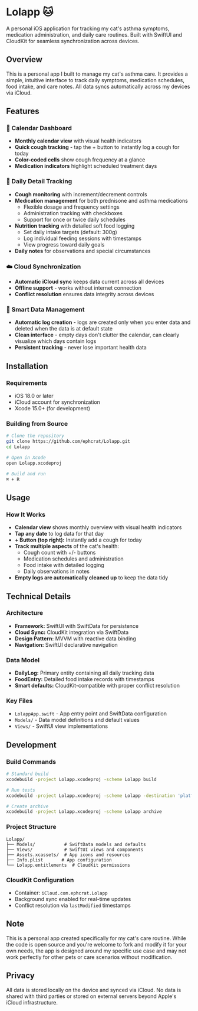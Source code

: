 # Lolapp 🐱

A personal iOS application for tracking my cat's asthma symptoms, medication administration, and daily care routines. Built with SwiftUI and CloudKit for seamless synchronization across devices.

## Overview

This is a personal app I built to manage my cat's asthma care. It provides a simple, intuitive interface to track daily symptoms, medication schedules, food intake, and care notes. All data syncs automatically across my devices via iCloud.

## Features

### 📅 Calendar Dashboard
- **Monthly calendar view** with visual health indicators
- **Quick cough tracking** - tap the + button to instantly log a cough for today
- **Color-coded cells** show cough frequency at a glance
- **Medication indicators** highlight scheduled treatment days

### 📝 Daily Detail Tracking
- **Cough monitoring** with increment/decrement controls
- **Medication management** for both prednisone and asthma medications
  - Flexible dosage and frequency settings
  - Administration tracking with checkboxes
  - Support for once or twice daily schedules
- **Nutrition tracking** with detailed soft food logging
  - Set daily intake targets (default: 300g)
  - Log individual feeding sessions with timestamps
  - View progress toward daily goals
- **Daily notes** for observations and special circumstances

### ☁️ Cloud Synchronization
- **Automatic iCloud sync** keeps data current across all devices
- **Offline support** - works without internet connection
- **Conflict resolution** ensures data integrity across devices

### 🎯 Smart Data Management
- **Automatic log creation** - logs are created only when you enter data and deleted when the data is at default state
- **Clean interface** - empty days don't clutter the calendar, can clearly visualize which days contain logs
- **Persistent tracking** - never lose important health data

## Installation

### Requirements
- iOS 18.0 or later
- iCloud account for synchronization
- Xcode 15.0+ (for development)

### Building from Source
```bash
# Clone the repository
git clone https://github.com/ephcrat/Lolapp.git
cd Lolapp

# Open in Xcode
open Lolapp.xcodeproj

# Build and run
⌘ + R
```

## Usage

### How It Works
- **Calendar view** shows monthly overview with visual health indicators
- **Tap any date** to log data for that day
- **+ Button (top right):** Instantly add a cough for today
- **Track multiple aspects** of the cat's health:
   - Cough count with +/- buttons
   - Medication schedules and administration
   - Food intake with detailed logging
   - Daily observations in notes
- **Empty logs are automatically cleaned up** to keep the data tidy


## Technical Details

### Architecture
- **Framework:** SwiftUI with SwiftData for persistence
- **Cloud Sync:** CloudKit integration via SwiftData
- **Design Pattern:** MVVM with reactive data binding
- **Navigation:** SwiftUI declarative navigation

### Data Model
- **DailyLog:** Primary entity containing all daily tracking data
- **FoodEntry:** Detailed food intake records with timestamps
- **Smart defaults:** CloudKit-compatible with proper conflict resolution

### Key Files
- `LolappApp.swift` - App entry point and SwiftData configuration
- `Models/` - Data model definitions and default values  
- `Views/` - SwiftUI view implementations

## Development

### Build Commands
```bash
# Standard build
xcodebuild -project Lolapp.xcodeproj -scheme Lolapp build

# Run tests
xcodebuild -project Lolapp.xcodeproj -scheme Lolapp -destination 'platform=iOS Simulator,name=iPhone 15' test

# Create archive
xcodebuild -project Lolapp.xcodeproj -scheme Lolapp archive
```

### Project Structure
```
Lolapp/
├── Models/           # SwiftData models and defaults
├── Views/            # SwiftUI views and components
├── Assets.xcassets/  # App icons and resources
├── Info.plist       # App configuration
└── Lolapp.entitlements  # CloudKit permissions
```

### CloudKit Configuration
- Container: `iCloud.com.ephcrat.Lolapp`
- Background sync enabled for real-time updates
- Conflict resolution via `lastModified` timestamps

## Note

This is a personal app created specifically for my cat's care routine. While the code is open source and you're welcome to fork and modify it for your own needs, the app is designed around my specific use case and may not work perfectly for other pets or care scenarios without modification.

## Privacy

All data is stored locally on the device and synced via iCloud. No data is shared with third parties or stored on external servers beyond Apple's iCloud infrastructure.
